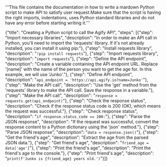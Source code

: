 '''This file contains the documentation in how to write a mardown Python script to make API to satisfy user request.Make sure that the script is having the right imports, indentations, uses Python standard libraries and do not have any error before starting writing it.'''

{"title": "Creating a Python script to call the Agify API", "steps": [{"step": "Import necessary libraries", "description": "In order to make an API call in Python, you'll need to import the 'requests' library. If it's not already installed, you can install it using pip:"}, {"step": "Install requests library", "description": "`!pip install requests`"}, {"step": "Import requests library", "description": "`import requests`"}, {"step": "Define the API endpoint", "description": "Create a variable containing the API endpoint URL. Replace '[name]' with the name of the person you want to get the age for. In this example, we will use 'Junko'."}, {"step": "Define API endpoint", "description": "`api_endpoint = 'https://api.agify.io?name=Junko'`"}, {"step": "Make the API call", "description": "Use the 'get' method from the 'requests' library to make the API call. Save the response in a variable."}, {"step": "Make the API call", "description": "`response = requests.get(api_endpoint)`"}, {"step": "Check the response status", "description": "Check if the response status code is 200 (OK), which means the request was successful."}, {"step": "Check response status", "description": "`if response.status_code == 200:`"}, {"step": "Parse the JSON response", "description": "If the request was successful, convert the response content to a Python dictionary using the 'json' method."}, {"step": "Parse JSON response", "description": "`data = response.json()`"}, {"step": "Get the friend's age", "description": "Extract the age from the parsed JSON data."}, {"step": "Get friend's age", "description": "`friend_age = data['age']`"}, {"step": "Print the friend's age", "description": "Print the friend's age to the console."}, {"step": "Print friend's age", "description": "`print(f'Junko is {friend_age} years old.')`"}]}